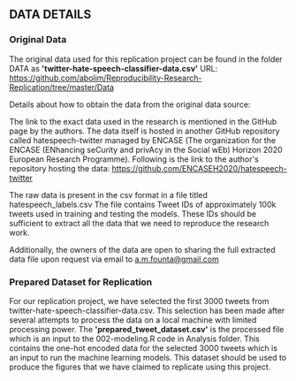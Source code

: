## DATA DETAILS

### Original Data

The original data used for this replication project can be found in the folder DATA as **'twitter-hate-speech-classifier-data.csv'**
URL: https://github.com/abolim/Reproducibility-Research-Replication/tree/master/Data

Details about how to obtain the data from the original data source:

The link to the exact data used in the research is mentioned in the GitHub page by the authors.
The data itself is hosted in another GitHub repository called hatespeech-twitter managed by ENCASE (The organization for the ENCASE (ENhancing seCurity and privAcy in the Social wEb) Horizon 2020 European Research Programme). 
Following is the link to the author's repository hosting the data: https://github.com/ENCASEH2020/hatespeech-twitter

The raw data is present in the csv format in a file titled hatespeech_labels.csv
The file contains Tweet IDs of approximately 100k tweets used in training and testing the models. These IDs should be sufficient to extract all the data that we need to reproduce the research work.
 
Additionally, the owners of the data are open to sharing the full extracted data file upon request via email to a.m.founta@gmail.com

### Prepared Dataset for Replication

For our replication project, we have selected the first 3000 tweets from twitter-hate-speech-classifier-data.csv. This selection has been made after several attempts to process the data on a local machine with limited processing power.
The **'prepared_tweet_dataset.csv'** is the processed file which is an input to the 002-modeling.R code in Analysis folder. This contains the one-hot encoded data for the selected 3000 tweets which is an input to run the machine learning models.
This dataset should be used to produce the figures that we have claimed to replicate using this project.
